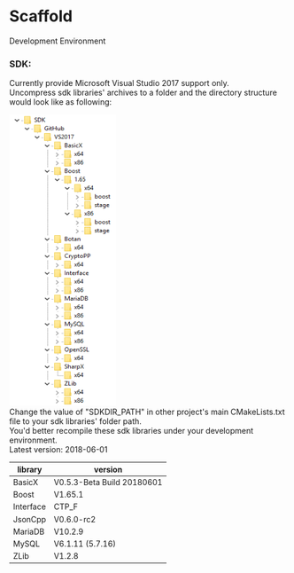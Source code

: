 # Scaffold
Development Environment

### SDK:
Currently provide Microsoft Visual Studio 2017 support only.
<br>Uncompress sdk libraries' archives to a folder and the directory structure would look like as following:
<div align=left>
<img width="193" height="525" src="https://raw.githubusercontent.com/xurendong/scaffold/master/IMG/sdk_directory_structure.png" alt="recommend directory structure"/>
</div>
Change the value of "SDKDIR_PATH" in other project's main CMakeLists.txt file to your sdk libraries' folder path.
<br>You'd better recompile these sdk libraries under your development environment.
<br>Latest version: 2018-06-01
<br>

| library | version |
| - | - |
| BasicX | V0.5.3-Beta Build 20180601 |
| Boost | V1.65.1 |
| Interface | CTP_F |
| JsonCpp | V0.6.0-rc2 |
| MariaDB | V10.2.9 |
| MySQL | V6.1.11 (5.7.16) |
| ZLib | V1.2.8 |
